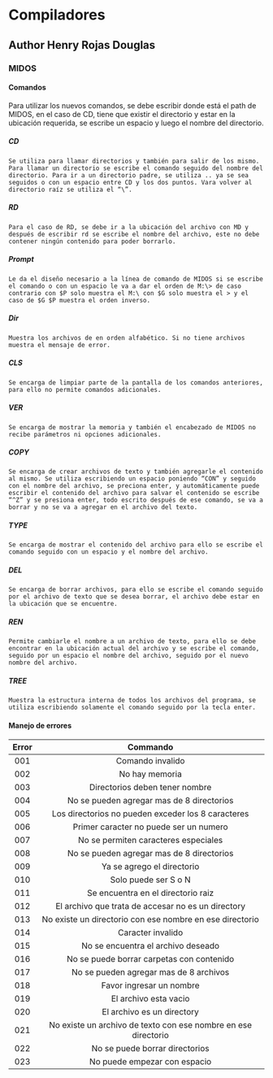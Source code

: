 # Compiladores
## Author Henry Rojas Douglas
### MIDOS
#### Comandos
Para utilizar los nuevos comandos, se debe escribir donde está el path de MIDOS, en el caso de CD, tiene que existir el directorio y estar en la ubicación requerida, se escribe un espacio y luego el nombre del directorio.
##### CD
	Se utiliza para llamar directorios y también para salir de los mismo. Para llamar un directorio se escribe el comando seguido del nombre del directorio. Para ir a un directorio padre, se utiliza .. ya se sea seguidos o con un espacio entre CD y los dos puntos. Vara volver al directorio raíz se utiliza el “\”.
##### RD

	Para el caso de RD, se debe ir a la ubicación del archivo con MD y después de escribir rd se escribe el nombre del archivo, este no debe contener ningún contenido para poder borrarlo. 

##### Prompt

	Le da el diseño necesario a la línea de comando de MIDOS si se escribe el comando o con un espacio le va a dar el orden de M:\> de caso contrario con $P solo muestra el M:\ con $G solo muestra el > y el caso de $G $P muestra el orden inverso. 

##### Dir

	Muestra los archivos de en orden alfabético. Si no tiene archivos muestra el mensaje de error. 

##### CLS
	Se encarga de limpiar parte de la pantalla de los comandos anteriores, para ello no permite comandos adicionales. 

##### VER

	Se encarga de mostrar la memoria y también el encabezado de MIDOS no recibe parámetros ni opciones adicionales. 

##### COPY
	Se encarga de crear archivos de texto y también agregarle el contenido al mismo. Se utiliza escribiendo un espacio poniendo “CON” y seguido con el nombre del archivo, se preciona enter, y automáticamente puede escribir el contenido del archivo para salvar el contenido se escribe “^Z” y se presiona enter, todo escrito después de ese comando, se va a borrar y no se va a agregar en el archivo del texto. 

##### TYPE
	Se encarga de mostrar el contenido del archivo para ello se escribe el comando seguido con un espacio y el nombre del archivo. 

##### DEL

	Se encarga de borrar archivos, para ello se escribe el comando seguido por el archivo de texto que se desea borrar, el archivo debe estar en la ubicación que se encuentre. 

##### REN

	Permite cambiarle el nombre a un archivo de texto, para ello se debe encontrar en la ubicación actual del archivo y se escribe el comando, seguido por un espacio el nombre del archivo, seguido por el nuevo nombre del archivo. 

##### TREE
	Muestra la estructura interna de todos los archivos del programa, se utiliza escribiendo solamente el comando seguido por la tecla enter. 

#### Manejo de errores
| Error | Commando           											|
|:---:|:---------------------------------------------------------------:|
| 001 | Comando invalido 												|
| 002 | No hay memoria 													|
| 003 | Directorios deben tener nombre									|
| 004 | No se pueden agregar mas de 8 directorios  						|
| 005 | Los directorios no pueden exceder los 8 caracteres 				|
| 006 | Primer caracter no puede ser un numero							|
| 007 | No se permiten caracteres especiales							|
| 008 | No se pueden agregar mas de 8 directorios						|
| 009 | Ya se agrego el directorio										|
| 010 | Solo puede ser S o N											|
| 011 | Se encuentra en el directorio raiz								|
| 012 |El archivo que trata de accesar no es un directory				|
| 013 |No existe un directorio con ese nombre en ese directorio			|
| 014 | Caracter invalido												|
| 015 | No se encuentra el archivo deseado								|
| 016 | No se puede borrar carpetas con contenido						|
| 017 | No se pueden agregar mas de 8 archivos							|
| 018 | Favor ingresar un nombre										|
| 019 | El archivo esta vacio											|
| 020 | El archivo es un directory										|
| 021 | No existe un archivo de texto con ese nombre en ese directorio	|
| 022 | No se puede borrar directorios									|
| 023 | No puede empezar con espacio									|

